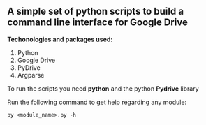 ## A simple set of python scripts to build a command line interface for Google Drive

**Techonologies and packages used:**
1. Python
2. Google Drive
3. PyDrive
4. Argparse

To run the scripts you need **python** and the python **Pydrive** library

Run the following command to get help regarding any module:
```shell
py <module_name>.py -h
